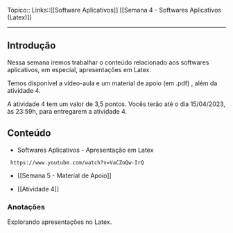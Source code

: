 Tópico::
Links::[[Software Aplicativos]] [[Semana 4 - Softwares Aplicativos (Latex)]]

---

## Introdução

Nessa semana iremos trabalhar o conteúdo relacionado aos softwares aplicativos, em especial, apresentações em Latex.

Temos disponível a vídeo-aula e um material de apoio (em .pdf) , além da atividade 4.

A atividade 4 tem um valor de 3,5 pontos. Vocês terão até o dia 15/04/2023, às 23:59h, para entregarem a atividade 4.

## Conteúdo

- Softwares Aplicativos - Apresentação em Latex
```timestamp-url 
 https://www.youtube.com/watch?v=VaCZoQw-IrQ
 ```

- [[Semana 5 - Material de Apoio]]

- [[Atividade 4]]

### Anotações

Explorando apresentações no Latex.

